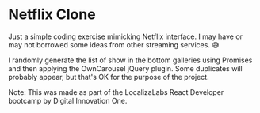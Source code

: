# Netflix Clone
Just a simple coding exercise mimicking Netflix interface. I may have or may not borrowed some ideas from other streaming services. 😅

I randomly generate the list of show in the bottom galleries using Promises and then applying the OwnCarousel jQuery plugin. Some duplicates will probably appear, but that's OK for the purpose of the project.

Note: This was made as part of the LocalizaLabs React Developer bootcamp by Digital Innovation One.

